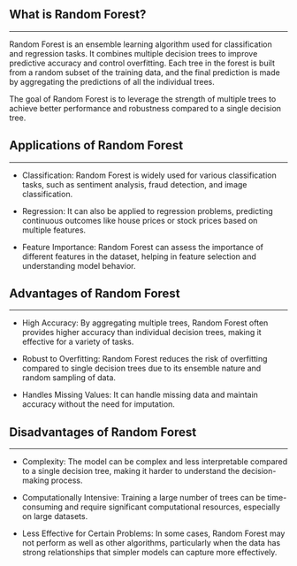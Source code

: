 ## What is Random Forest?

---

Random Forest is an ensemble learning algorithm used for classification and regression tasks. It combines multiple decision trees to improve predictive accuracy and control overfitting. Each tree in the forest is built from a random subset of the training data, and the final prediction is made by aggregating the predictions of all the individual trees.

The goal of Random Forest is to leverage the strength of multiple trees to achieve better performance and robustness compared to a single decision tree.

## Applications of Random Forest

---

* Classification: Random Forest is widely used for various classification tasks, such as sentiment analysis, fraud detection, and image classification.

* Regression: It can also be applied to regression problems, predicting continuous outcomes like house prices or stock prices based on multiple features.

* Feature Importance: Random Forest can assess the importance of different features in the dataset, helping in feature selection and understanding model behavior.

## Advantages of Random Forest

---

* High Accuracy: By aggregating multiple trees, Random Forest often provides higher accuracy than individual decision trees, making it effective for a variety of tasks.

* Robust to Overfitting: Random Forest reduces the risk of overfitting compared to single decision trees due to its ensemble nature and random sampling of data.

* Handles Missing Values: It can handle missing data and maintain accuracy without the need for imputation.

## Disadvantages of Random Forest

---

* Complexity: The model can be complex and less interpretable compared to a single decision tree, making it harder to understand the decision-making process.

* Computationally Intensive: Training a large number of trees can be time-consuming and require significant computational resources, especially on large datasets.

* Less Effective for Certain Problems: In some cases, Random Forest may not perform as well as other algorithms, particularly when the data has strong relationships that simpler models can capture more effectively.

